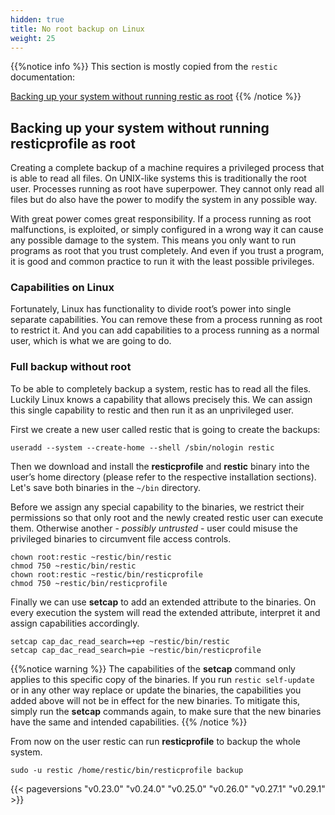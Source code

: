 ```yaml
---
hidden: true
title: No root backup on Linux
weight: 25
---
```


{{%notice info %}}
This section is mostly copied from the `restic` documentation:

[Backing up your system without running restic as root](https://restic.readthedocs.io/en/latest/080_examples.html#backing-up-your-system-without-running-restic-as-root)
{{% /notice %}}

## Backing up your system without running resticprofile as root

Creating a complete backup of a machine requires a privileged process that is able to read all files. On UNIX-like systems this is traditionally the root user. Processes running as root have superpower. They cannot only read all files but do also have the power to modify the system in any possible way.

With great power comes great responsibility. If a process running as root malfunctions, is exploited, or simply configured in a wrong way it can cause any possible damage to the system. This means you only want to run programs as root that you trust completely. And even if you trust a program, it is good and common practice to run it with the least possible privileges.

### Capabilities on Linux

Fortunately, Linux has functionality to divide root’s power into single separate capabilities. You can remove these from a process running as root to restrict it. And you can add capabilities to a process running as a normal user, which is what we are going to do.

### Full backup without root

To be able to completely backup a system, restic has to read all the files. Luckily Linux knows a capability that allows precisely this. We can assign this single capability to restic and then run it as an unprivileged user.

First we create a new user called restic that is going to create the backups:

```shell
useradd --system --create-home --shell /sbin/nologin restic
```

Then we download and install the **resticprofile** and **restic** binary into the user’s home directory (please refer to the respective installation sections). Let's save both binaries in the `~/bin` directory.

Before we assign any special capability to the binaries, we restrict their permissions so that only root and the newly created restic user can execute them. Otherwise another - *possibly untrusted* - user could misuse the privileged binaries to circumvent file access controls.

```shell
chown root:restic ~restic/bin/restic
chmod 750 ~restic/bin/restic
chown root:restic ~restic/bin/resticprofile
chmod 750 ~restic/bin/resticprofile
```

Finally we can use **setcap** to add an extended attribute to the binaries. On every execution the system will read the extended attribute, interpret it and assign capabilities accordingly.

```shell
setcap cap_dac_read_search=+ep ~restic/bin/restic
setcap cap_dac_read_search=pie ~restic/bin/resticprofile
```

{{%notice warning %}}
The capabilities of the **setcap** command only applies to this specific copy of the binaries. If you run `restic self-update` or in any other way replace or update the binaries, the capabilities you added above will not be in effect for the new binaries. To mitigate this, simply run the **setcap** commands again, to make sure that the new binaries have the same and intended capabilities.
{{% /notice %}}

From now on the user restic can run **resticprofile** to backup the whole system.

```shell
sudo -u restic /home/restic/bin/resticprofile backup
```

{{< pageversions "v0.23.0" "v0.24.0" "v0.25.0" "v0.26.0" "v0.27.1" "v0.29.1" >}}
